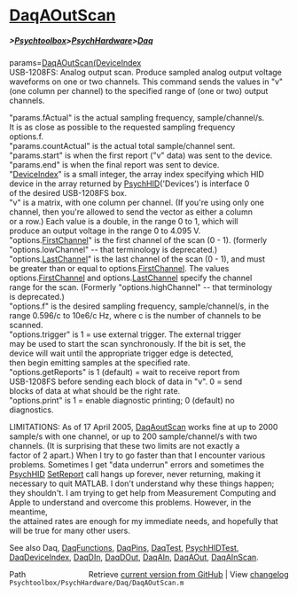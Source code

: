 # [DaqAOutScan](DaqAOutScan)
##### >[Psychtoolbox](Psychtoolbox)>[PsychHardware](PsychHardware)>[Daq](Daq)

params=[DaqAOutScan](DaqAOutScan)[(DeviceIndex]((DeviceIndex),v,options)  
USB-1208FS: Analog output scan. Produce sampled analog output voltage  
waveforms on one or two channels. This command sends the values in "v"  
(one column per channel) to the specified range of (one or two) output  
channels.  
  
"params.fActual" is the actual sampling frequency, sample/channel/s.  
      It is as close as possible to the requested sampling frequency  
      options.f.  
"params.countActual" is the actual total sample/channel sent.  
"params.start" is when the first report ("v" data) was sent to the device.  
"params.end" is when the final report was sent to device.  
"[DeviceIndex](DeviceIndex)" is a small integer, the array index specifying which HID  
      device in the array returned by [PsychHID](PsychHID)('Devices') is interface 0   
      of the desired USB-1208FS box.   
"v" is a matrix, with one column per channel. (If you're using only one    
      channel, then you're allowed to send the vector as either a column  
      or a row.) Each value is a double, in the range 0 to 1, which will  
      produce an output voltage in the range 0 to 4.095 V.  
"options.[FirstChannel](FirstChannel)" is the first channel of the scan (0 - 1). (formerly  
      "options.lowChannel" -- that terminology is deprecated.)  
"options.[LastChannel](LastChannel)" is the last channel of the scan (0 - 1), and must   
      be greater than or equal to options.[FirstChannel](FirstChannel). The values  
      options.[FirstChannel](FirstChannel) and options.[LastChannel](LastChannel) specify the channel  
      range for the scan. (Formerly "options.highChannel" -- that terminology  
      is deprecated.)  
"options.f" is the desired sampling frequency, sample/channel/s, in the  
      range 0.596/c to 10e6/c Hz, where c is the number of channels to be  
      scanned.  
"options.trigger" is 1 = use external trigger. The external trigger   
      may be used to start the scan synchronously. If the bit is set, the  
      device will wait until the appropriate trigger edge is detected,  
      then begin emitting samples at the specified rate.   
"options.getReports" is 1 (default) = wait to receive report from  
      USB-1208FS before sending each block of data in "v". 0 = send  
      blocks of data at what should be the right rate.  
"options.print" is 1 = enable diagnostic printing; 0 (default) no   
      diagnostics.  
  
LIMITATIONS: As of 17 April 2005, [DaqAoutScan](DaqAoutScan) works fine at up to 2000  
sample/s with one channel, or up to 200 sample/channel/s with two  
channels. (It is surprising that these two limits are not exactly a  
factor of 2 apart.) When I try to go faster than that I encounter various  
problems. Sometimes I get "data underrun" errors and sometimes the  
[PsychHID](PsychHID) [SetReport](SetReport) call hangs up forever, never returning, making it  
necessary to quit MATLAB. I don't understand why these things happen;  
they shouldn't. I am trying to get help from Measurement Computing and  
Apple to understand and overcome this problems. However, in the meantime,  
the attained rates are enough for my immediate needs, and hopefully that  
will be true for many other users.   
  
See also Daq, [DaqFunctions](DaqFunctions), [DaqPins](DaqPins), [DaqTest](DaqTest), [PsychHIDTest](PsychHIDTest),  
[DaqDeviceIndex](DaqDeviceIndex), [DaqDIn](DaqDIn), [DaqDOut](DaqDOut), [DaqAIn](DaqAIn), [DaqAOut](DaqAOut), [DaqAInScan](DaqAInScan).  




<div class="code_header" style="text-align:right;">
  <span style="float:left;">Path&nbsp;&nbsp;</span> <span class="counter">Retrieve <a href=
  "https://raw.github.com/Psychtoolbox-3/Psychtoolbox-3/beta/Psychtoolbox/PsychHardware/Daq/DaqAOutScan.m">current version from GitHub</a> | View <a href=
  "https://github.com/Psychtoolbox-3/Psychtoolbox-3/commits/beta/Psychtoolbox/PsychHardware/Daq/DaqAOutScan.m">changelog</a></span>
</div>
<div class="code">
  <code>Psychtoolbox/PsychHardware/Daq/DaqAOutScan.m</code>
</div>


